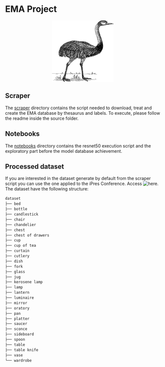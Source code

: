# EMA Project

<!-- markdownlint-disable MD033 -->
<p align="center">
  <img width="200" height="200" src="logo.png">
</p>

## Scraper

The [scraper](./scraper/) directory contains the script needed to download, treat and create the EMA
database by thesaurus and labels. To execute, please follow the readme inside
the source folder.

## Notebooks

The [notebooks](./notebooks/) directory contains the resnet50 execution script and the exploratory part before the model
database achievement.

## Processed dataset
If you are interested in the dataset generate by default from the scraper script you can use the one applied to the iPres Conference. Access 
![here](https://drive.google.com/u/0/uc?id=1FGllyNtNe57ALeJ9edeJv9-te1nbwURD&export=download&confirm=t). The dataset have the following structure:
```bash
dataset
├── bed
├── bottle
├── candlestick
├── chair
├── chandelier
├── chest
├── chest of drawers
├── cup
├── cup of tea
├── curtain
├── cutlery
├── dish
├── fork
├── glass
├── jug
├── kerosene lamp
├── lamp
├── lantern
├── luminaire
├── mirror
├── oratory
├── pan
├── platter
├── saucer
├── sconce
├── sideboard
├── spoon
├── table
├── table knife
├── vase
└── wardrobe
